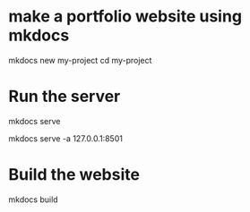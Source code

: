# make a portfolio website using mkdocs
mkdocs new my-project
cd my-project  
# Run the server
mkdocs serve
<!-- > This is how can we speciy the port  -->
mkdocs serve -a 127.0.0.1:8501
# Build the website
mkdocs build

